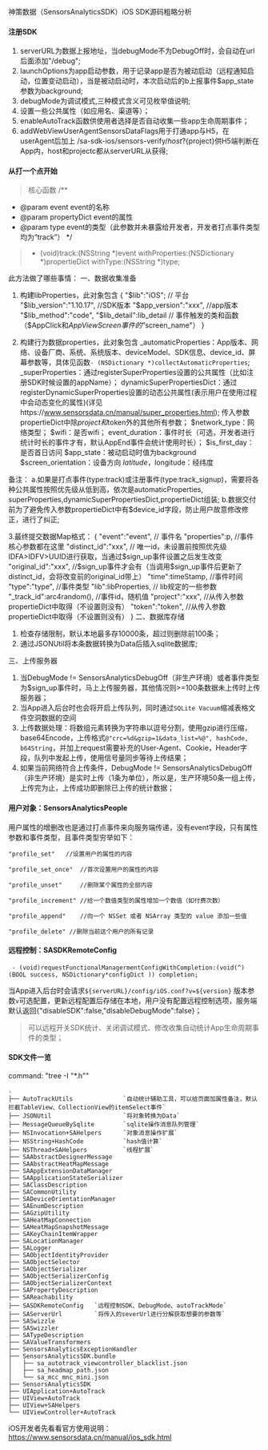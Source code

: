 神策数据（SensorsAnalyticsSDK）iOS SDK源码粗略分析

#### 注册SDK
1. serverURL为数据上报地址，当debugMode不为DebugOff时，会自动在url后面添加"/debug";
2. launchOptions为app启动参数，用于记录app是否为被动启动（远程通知启动，位置变动启动），当是被动启动时，本次启动后的b上报事件$app_state参数为background;
3. debugMode为调试模式,三种模式含义可见枚举值说明;
4. 设置一些公共属性（如应用名、渠道等）；
5. enableAutoTrack函数供使用者选择是否自动收集一些app生命周期事件；
6. addWebViewUserAgentSensorsDataFlags用于打通app与H5，在userAgent后加上 /sa-sdk-ios/sensors-verify/${host}?${project}供H5端判断在App内，host和projectc都从serverURL从获得;

#### 从打一个点开始
> 核心函数
> /**
* @param event             event的名称
* @param propertyDict  event的属性
* @param type               event的类型（此参数并未暴露给开发者，开发者打点事件类型均为“track”）
*/
> - (void)track:(NSString *)event withProperties:(NSDictionary *)propertieDict withType:(NSString *)type;

此方法做了哪些事情：
一、数据收集准备
1. 构建libProperties，此对象包含
{
"$lib":"iOS"; // 平台
"$lib_version":"1.10.17", //SDK版本
"$app_version":"xxx", //app版本
"$lib_method":"code",
"$lib_detail":lib_detail  // 事件触发的类和函数（$AppClick和$AppViewScreen事件的”$screen_name"）
}

2. 构建行为数据properties，此对象包含
_automaticProperties：App版本、网络、设备厂商、系统、系统版本、deviceModel、SDK信息、device_id、屏幕参数等，具体见函数`- (NSDictionary *)collectAutomaticProperties`;
_superProperties：通过registerSuperProperties设置的公共属性（比如注册SDK时候设置的appName）；
dynamicSuperPropertiesDict：通过registerDynamicSuperProperties设置的动态公共属性(表示用户在使用过程中会动态变化的属性)(详见https://www.sensorsdata.cn/manual/super_properties.html);
传入参数propertieDict中除$project和$token外的其他所有参数；
$network_type：网络类型；
$wifi：是否wifi；
event_duration：事件时长（可选，开发者进行统计时长的事件才有，默认AppEnd事件会统计使用时长）；
$is_first_day：是否首日访问
$app_state：被动启动时值为background
$screen_orientation：设备方向
$latitude，$longitude：经纬度

备注：
a.如果是打点事件(type:track)或注册事件(type:track_signup)，需要将各种公共属性按照优先级从低到高，依次是automaticProperties, superProperties,dynamicSuperPropertiesDict,propertieDict组装;
b.数据交付前为了避免传入参数propertieDict中有$device_id字段，防止用户故意修改修正，进行了纠正;

3.最终提交数据Map格式：
{
"event":"event",  // 事件名
"properties":p, //事件核心参数都在这里
"distinct_id":"xxx",  // 唯一id，未设置前按照优先级IDFA>IDFV>UUID进行获取，当通过$sign_up事件设置之后发生改变
"original_id":"xxx", //$sign_up事件才会有（当调用$sign_up事件后更新了distinct_id，会将改变前的original_id带上）
"time":timeStamp, //事件时间
"type":"type",       //事件类型
"lib":libProperties, // lib规定的一些参数
"_track_id":arc4random(), //事件id，随机值
"project":"xxx",  //从传入参数propertieDict中取得（不设置则没有）
"token":"token", //从传入参数propertieDict中取得（不设置则没有）
}
二、数据库存储
1. 检查存储限制，默认本地最多存10000条，超过则删除前100条；
2. 通过JSONUtil将本条数据转换为Data后插入sqlite数据库;

三、上传服务器
1. 当DebugMode != SensorsAnalyticsDebugOff（非生产环境）或者事件类型为$sign_up事件时，马上上传服务器，其他情况则>=100条数据未上传时上传服务器；
2. 当App进入后台时也会将开启上传队列，同时通过`SQLite Vacuum`缩减表格文件空洞数据的空间
3. 上传数据处理：将数组元素转换为字符串以逗号分割，使用gzip进行压缩，base64Encode，上传格式`@"crc=%d&gzip=1&data_list=%@", hashCode, b64String`，并加上request需要补充的User-Agent、Cookie，Header字段，队列中发起上传，使用信号量同步等待上传结果；
4. 如果当前网络符合上传条件，DebugMode != SensorsAnalyticsDebugOff（非生产环境）是实时上传（1条为单位），所以是，生产环境50条一组上传，上传完为止，上传成功即删除已上传的统计数据；

#### 用户对象：SensorsAnalyticsPeople
用户属性的增删改也是通过打点事件来向服务端传递，没有event字段，只有属性参数和事件类型，且事件类型穷举如下：
```
"profile_set"   //设置用户的属性的内容

"profile_set_once"  //首次设置用户的属性的内容

"profile_unset"     //删除某个属性的全部内容

"profile_increment" //给一个数值类型的属性增加一个数值（如付费次数）

"profile_append"    //向一个 NSSet 或者 NSArray 类型的 value 添加一些值

"profile_delete" //删除当前这个用户的所有记录

```

#### 远程控制：SASDKRemoteConfig
```
 - (void)requestFunctionalManagermentConfigWithCompletion:(void(^)(BOOL success, NSDictionary*configDict )) completion;
```
当App进入后台时会请求`${serverURL}/config/iOS.conf?v=${version}` 版本参数`v`可选配置，更新远程配置后存储在本地，用户没有配置远程控制选项，服务端默认返回{"disableSDK":false,"disableDebugMode":false}；
> 可以远程开关SDK统计、关闭调试模式、修改收集自动统计App生命周期事件的类型；

#### SDK文件一览
command: "tree -I "*.h""

```
.
├── AutoTrackUtils              `自动统计辅助工具，可以给页面加属性备注，默认拦截TableView、CollectionView的itemSelect事件`
├── JSONUtil                    `将对象转换为Data`
├── MessageQueueBySqlite        `sqlite操作消息队列管理`
├── NSInvocation+SAHelpers      `对象消息操作扩展`
├── NSString+HashCode           `hash值计算`
├── NSThread+SAHelpers          `线程扩展`
├── SAAbstractDesignerMessage
├── SAAbstractHeatMapMessage
├── SAAppExtensionDataManager
├── SAApplicationStateSerializer
├── SAClassDescription
├── SACommonUtility
├── SADeviceOrientationManager
├── SAEnumDescription
├── SAGzipUtility
├── SAHeatMapConnection
├── SAHeatMapSnapshotMessage
├── SAKeyChainItemWrapper
├── SALocationManager
├── SALogger
├── SAObjectIdentityProvider
├── SAObjectSelector
├── SAObjectSerializer
├── SAObjectSerializerConfig
├── SAObjectSerializerContext
├── SAPropertyDescription
├── SAReachability
├── SASDKRemoteConfig   `远程控制SDK、DebugMode、autoTrackMode`
├── SAServerUrl         `将传入的severUrl进行分解获取想要的参数等`
├── SASwizzle
├── SASwizzler
├── SATypeDescription
├── SAValueTransformers
├── SensorsAnalyticsExceptionHandler
├── SensorsAnalyticsSDK.bundle
│   ├── sa_autotrack_viewcontroller_blacklist.json
│   ├── sa_headmap_path.json
│   └── sa_mcc_mnc_mini.json
├── SensorsAnalyticsSDK
├── UIApplication+AutoTrack
├── UIView+AutoTrack
├── UIView+SAHelpers
└── UIViewController+AutoTrack
```

iOS开发者先看看官方使用说明：https://www.sensorsdata.cn/manual/ios_sdk.html

